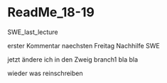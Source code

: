 # ReadMe_18-19
SWE_last_lecture

erster Kommentar
naechsten Freitag Nachhilfe SWE

jetzt ändere ich in den Zweig branch1
bla bla

wieder was reinschreiben
